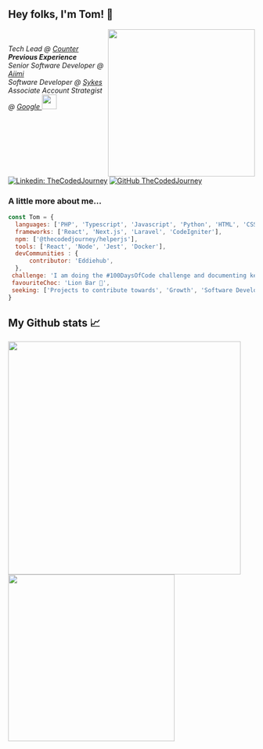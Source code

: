 <h2> Hey folks, I'm Tom! 👋 </h2>
 <!-- <img align='right' src="https://github-readme-stats.vercel.app/api?username=thecodedjourney&show_icons=true&theme=tokyonight" width="375"/>-->
<img align='right' src="https://media.giphy.com/media/DUtVdGeIU8lmo/giphy.gif" width="300">​
<p><em>Tech Lead @ <a href="https://counter.partners">Counter</a></br><strong>Previous Experience</strong></br>Senior Software Developer @ <a href="https://www.aiimi.com/">Aiimi</a></br>Software Developer @ <a href="https://www.sykescottages.co.uk/">Sykes</a></br>Associate Account Strategist @ <a href="https://www.google.co.uk/"> Google </a><img src="https://media.giphy.com/media/3oKGzFba1fQEuthrkQ/giphy.gif" width="30"> 
</em></p>

[![Linkedin: TheCodedJourney](https://img.shields.io/badge/-Tom-blue?style=flat-square&logo=Linkedin&logoColor=white&link=https://www.linkedin.com/in/leggtom/)](https://www.linkedin.com/in/leggtom/)
[![GitHub TheCodedJourney](https://img.shields.io/github/followers/TheCodedJourney?label=follow&style=social)](https://github.com/TheCodedJourney)

### A little more about me...  

```javascript
const Tom = {
  languages: ['PHP', 'Typescript', 'Javascript', 'Python', 'HTML', 'CSS', 'MYSQL', 'Postgres', 'PineScript'],
  frameworks: ['React', 'Next.js', 'Laravel', 'CodeIgniter'],
  npm: ['@thecodedjourney/helperjs'],
  tools: ['React', 'Node', 'Jest', 'Docker'],
  devCommunities : {
      contributor: 'Eddiehub',
  },
 challenge: 'I am doing the #100DaysOfCode challenge and documenting key learnings during my journey',
 favouriteChoc: 'Lion Bar 🦁',
 seeking: ['Projects to contribute towards', 'Growth', 'Software Development Mentor']
}
```

## My Github stats 📈

<a href="https://github-readme-stats.vercel.app/api?username=thecodedjourney&show_icons=true">
  <img width="475" align="center" src="https://github-readme-stats.vercel.app/api?username=thecodedjourney&show_icons=true" />
</a>
<a href="https://github-readme-stats.vercel.app/api/top-langs/?username=thecodedjourney">
  <img width="340"align="center" src="https://github-readme-stats.vercel.app/api/top-langs/?username=thecodedjourney" />
</a>
